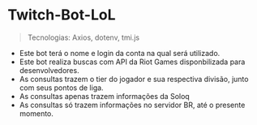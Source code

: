 # Twitch-Bot-LoL

> Tecnologias: Axios, dotenv, tmi.js

 + Este bot terá o nome e login da conta na qual será utilizado.
 + Este bot realiza buscas com API da Riot Games disponbilizada para desenvolvedores.
 + As consultas trazem o  tier do jogador e sua respectiva divisão, junto com seus pontos de liga.
 + As consultas apenas trazem informações da Soloq
 + As consultas só trazem informações no servidor BR, até o presente momento.
